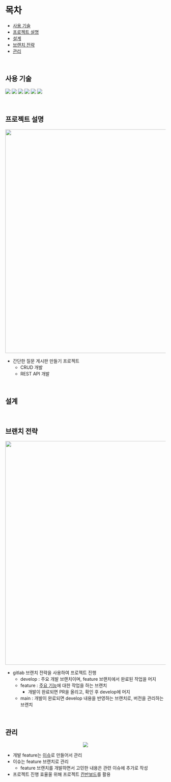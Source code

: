 # 목차
- [사용 기술](#사용-기술)
- [프로젝트 설명](#프로젝트-설명)
- [설계](#설계)
- [브랜치 전략](#브랜치-전략)
- [관리](#관리)
<!-- - [트러블 슈팅](#트러블슈팅) -->

<br>

## 사용 기술

<a><img src="https://img.shields.io/badge/Spring Boot-6DB33F?style=flat-square&logo=Spring Boot&logoColor=white"/></a>
<a><img src="https://img.shields.io/badge/Java-007396?style=flat-square&logo=Java&logoColor=white"/></a>
<a><img src="https://img.shields.io/badge/Hibernate-59666C?style=flat-square&logo=Hibernate&logoColor=white"/></a>
<a><img src="https://img.shields.io/badge/Gradle-02303A?style=flat-square&logo=Gradle&logoColor=white"/></a>
<a><img src="https://img.shields.io/badge/Git-F05032?style=flat-square&logo=Git&logoColor=white"/></a>
<a><img src="https://img.shields.io/badge/GitHub-181717?style=flat-square&logo=GitHub&logoColor=white"/></a>

<br>

## 프로젝트 설명
<p align="center">
<img src="https://user-images.githubusercontent.com/83000829/151507571-dd10b5e3-2153-471a-b6ca-97794e232686.gif" width = 700 />
</p>

- 간단한 질문 게시판 만들기 프로젝트
  - CRUD 개발
  - REST API 개발 

<br>

## 설계

<br>

<!--
## 트러블슈팅
다음은 프로젝트를 진행하면서 고민했던 부분
- 정리할 예정

<br>
-->

## 브랜치 전략
<p align="center">
<img src = "https://user-images.githubusercontent.com/83000829/152019170-7582ef08-fa7b-4e39-bc84-e623e31ab3bd.png" width = 700 />
</p>

- gitlab 브랜치 전략을 사용하여 프로젝트 진행
  - develop : 주요 개발 브랜치이며, feature 브랜치에서 완료된 작업을 머지
  - feature : [주요 기능](https://github.com/jungminji0215/qna-site/issues)에 대한 작업을 하는 브랜치
    - 개발이 완료되면 PR을 올리고, 확인 후 develop에 머지
  - main : 개발이 완료되면 develop 내용을 반영하는 브랜치로, 버전을 관리하는 브랜치

<br>

## 관리
<p align="center">
<img src = "https://user-images.githubusercontent.com/83000829/151508334-a22fb0a1-e493-4593-a9d9-90a9436b748e.png" />
</p>

- 개발 feature는 [이슈](https://github.com/jungminji0215/qna-site/labels/%EA%B8%B0%EB%8A%A5%20%EA%B0%9C%EB%B0%9C)로 만들어서 관리
- 이슈는 feature 브랜치로 관리
  - feature 브랜치를 개발하면서 고민한 내용은 관련 이슈에 추가로 작성
- 프로젝트 진행 효율울 위해 프로젝트 [칸반보드](https://github.com/jungminji0215/qna-site/projects/1)를 활용

